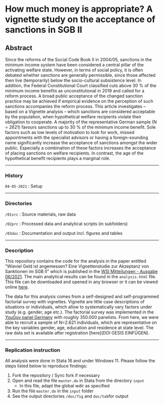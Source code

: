# How much money is appropriate? A vignette study on the acceptance of sanctions in SGB II

## Abstract

Since the reforms of the Social Code Book II in 2004/05, sanctions in the minimum income system have been considered a central pillar of the activating welfare state. However, in terms of social policy, it is often debated whether sanctions are generally permissible, since those affected then live (temporarily) below the socio-cultural subsistence level. In addition, the Federal Constitutional Court classified cuts above 30 % of the minimum income benefits as unconstitutional in 2019 and called for a reform process. A broad public acceptance of the changed sanction practice may be achieved if empirical evidence on the perception of such sanctions accompanies the reform process. This article investigates – based on a Vignette analysis – which sanctions are considered acceptable by the population, when hypothetical welfare recipients violate their obligation to cooperate. A majority of the representative German sample (N = 2621) favours sanctions up to 30 % of the minimum income benefit. Sole factors such as low levels of motivation to look for work, missed appointments with the specialist advisors or having a foreign-sounding name significantly increase the acceptance of sanctions amongst the wider public. Especially a combination of these factors increases the acceptance of placing sanctions on welfare recipients. In contrast, the age of the hypothetical benefit recipients plays a marginal role.

----

### History

`04-05-2021`
:  Setup

---

### Directories

`/01src`
:  Source materials, raw data

`/02prc`
:  Processed data and analytical scripts (in subfolders)

`/03doc`
:  Documentation and output incl. figures and tables

---

### Description

This repository contains the code for the analysis in the paper entitled "Wieviel Geld ist angemessen? Eine Vignettenstudie zur Akzeptanz von Sanktionen im SGB II" which is published in the [WSI Mitteilungen - Ausgabe 06/2021](https://www.wsi.de/de/wsi-mitteilungen-vignettenstudie-akzeptanz-sanktionen-im-sgb-ii-36761.htm). The main analytical results can be found in the `analysis.html` file. This file can be downloaded and opened in any browser or it can be viewed online [here]().

The data for this analysis comes from a self-designed and self-programmed factorial survey with vignettes. Vignette are little case descriptions of situations or individuals, which allow to systematically vary factors under study (e.g. gender, age etc.). The factorial survey was implemented in the [YouGov panel Germany](https://yougov.de/panel/) with roughly 350.000 panelists. From here, we were able to recruit a sample of N=2.621 individuals, which are representative on the key variables gender, age, education and residence at state level. The raw data set is available after registration [here](DOI GESIS EINFÜGEN).

---

### Replication instruction

All analysis were done in Stata 16 and under Windows 11. Please follow the steps listed below to reproduce findings:

1. Fork the repository / Sync fork if necessary
2. Open and read the file `master.do` in Stata from the directory `input`
    - In this file, adapt the global wdir as specified
3. Run the file `master.do` in the `input` folder
4. See the output directories `/doc/fig` and `doc/tab`for output
